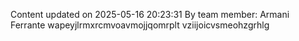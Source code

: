 Content updated on 2025-05-16 20:23:31
By team member: Armani Ferrante
wapeyjlrmxrcmvoavmojjqomrplt vziijoicvsmeohzgrhlg 
